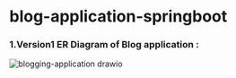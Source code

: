 # blog-application-springboot

### 1.Version1 ER Diagram of Blog application : 
![blogging-application drawio](https://github.com/dev-madhurendra/blog-application-springboot/assets/68775519/360a64e7-9653-4671-be72-8c3e3fe233b6)
